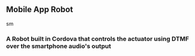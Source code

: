 ## Mobile App Robot ##
sm
### A Robot built in Cordova that controls the actuator using DTMF over the smartphone audio's output ###
